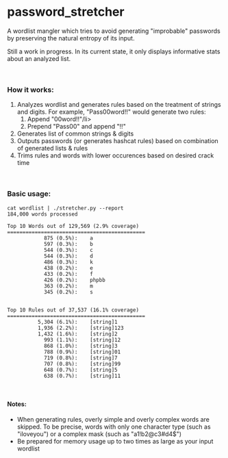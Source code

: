 # password_stretcher

A wordlist mangler which tries to avoid generating "improbable" passwords by preserving the natural entropy of its input.

Still a work in progress.  In its current state, it only displays informative stats about an analyzed list.

<br>

### How it works:

<ol>
	<li>
		Analyzes wordlist and generates rules based on the treatment of strings and digits.
		For example, "Pass00word!!" would generate two rules:
		<ol>
			<li>Append "00word!!"/li>
			<li>Prepend "Pass00" and append "!!"</li>
		</ol>
	</li>
	<li>Generates list of common strings &amp; digits</li>
	<li>Outputs passwords (or generates hashcat rules) based on combination of generated lists &amp; rules</li>
	<li>Trims rules and words with lower occurences based on desired crack time</li>
</ol>


<br>

### Basic usage:
~~~~
cat wordlist | ./stretcher.py --report
184,000 words processed      

Top 10 Words out of 129,569 (2.9% coverage)
=============================================
            875 (0.5%):    a                             
            597 (0.3%):    b                             
            544 (0.3%):    c                             
            544 (0.3%):    d                             
            486 (0.3%):    k                             
            438 (0.2%):    e                             
            433 (0.2%):    f                             
            426 (0.2%):    phpbb                         
            363 (0.2%):    m                             
            345 (0.2%):    s                             


Top 10 Rules out of 37,537 (16.1% coverage)
=============================================
          5,304 (6.1%):    [string]1                     
          1,936 (2.2%):    [string]123                   
          1,432 (1.6%):    [string]2                     
            993 (1.1%):    [string]12                    
            868 (1.0%):    [string]3                     
            788 (0.9%):    [string]01                    
            719 (0.8%):    [string]7                     
            707 (0.8%):    [string]99                    
            648 (0.7%):    [string]5                     
            638 (0.7%):    [string]11
~~~~

<br>

#### Notes:
<ul>
	<li>When generating rules, overly simple and overly complex words are skipped.  To be precise, words with only one character type (such as "iloveyou") or a complex mask (such as "a1!b2@c3#d4$")</li>
	<li>Be prepared for memory usage up to two times as large as your input wordlist</li>
</ul>
